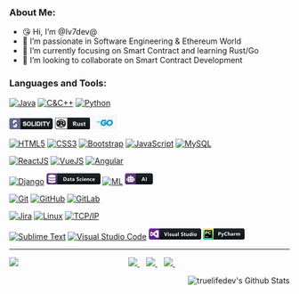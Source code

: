 ### About Me:
- 😘 Hi, I’m @Iv7dev@
- 👀 I’m passionate in Software Engineering & Ethereum World
- 💫 I’m currently focusing on Smart Contract and learning Rust/Go
- 💞️ I’m looking to collaborate on Smart Contract Development

### Languages and Tools:
[![Java](https://img.shields.io/badge/Java-orange?style=flat&logo=java&logoColor=white&link=https://github.com/truelifedev/)](https://github.com/truelifedev/)
[![C&C++](https://img.shields.io/badge/-C%20&%20C++-659ad2?style=flat&logo=c%2B%2B&logoColor=ffffff&link=https://github.com/truelifedev/)](https://github.com/truelifedev/)
[![Python](https://img.shields.io/badge/-Python-black?style=flat&logo=python&link=https://github.com/truelifedev/)](https://github.com/truelifedev/)

[![Solidity](https://github.com/truelifedev/truelifedev/blob/main/solidity.png)](https://github.com/truelifedev/)
[![Rust](https://github.com/truelifedev/truelifedev/blob/main/rust.png)](https://github.com/truelifedev/)
[![Go](https://github.com/truelifedev/truelifedev/blob/main/go.png)](https://github.com/truelifedev/)

[![HTML5](https://img.shields.io/badge/-HTML5-E34F26?style=flat&logo=html5&logoColor=white&link=https://github.com/truelifedev/)](https://github.com/Iv7soft/) 
[![CSS3](https://img.shields.io/badge/-CSS3-1572B6?style=flat&logo=css3&link=https://github.com/truelifedev/)](https://github.com/Iv7soft/) 
[![Bootstrap](https://img.shields.io/badge/-Bootstrap-563D7C?style=flat&logo=bootstrap&link=https://github.com/truelifedev/)](https://github.com/Iv7soft/)
[![JavaScript](https://img.shields.io/badge/-JavaScript-black?style=flat&logo=javascript&link=https://github.com/truelifedev/)](https://github.com/Iv7soft/)
[![MySQL](https://img.shields.io/badge/-MySQL-black?style=flat&logo=mysql&link=https://github.com/truelifedev/)](https://github.com/Iv7soft/)

[![ReactJS](https://img.shields.io/badge/-ReactJS-61DAFB?style=flat&logo=react&logoColor=white&link=https://github.com/Iv7soft/)](https://github.com/truelifedev/) 
[![VueJS](https://img.shields.io/badge/VueJS-41B883??style=flat&logo=vue.js&logoColor=white&link=https://github.com/Iv7soft/)](https://github.com/Iv7soft/) 
[![Angular](https://img.shields.io/badge/-Angular-DD0031?style=flat&logo=angular&logoColor=white&link=https://github.com/Iv7soft/)](https://github.com/truelifedev/) 

[![Django](https://img.shields.io/badge/-django-black?style=flat&logo=django)](https://github.com/Iv7soft/)
[![DataScience](https://github.com/SvenCelin/SvenCelin/blob/master/Badges/datascience.png)](https://github.com/Iv7soft/)
[![ML](https://img.shields.io/badge/-Machine%20Learning-102230?style=flat)](https://github.com/Iv7soft/)
[![AI](https://github.com/SvenCelin/SvenCelin/blob/master/Badges/ai.png)](https://github.com/Iv7soft/)

[![Git](https://img.shields.io/badge/-Git-black?style=flat&logo=git&link=https://github.com/truelifedev/)](https://github.com/Iv7soft/) 
[![GitHub](https://img.shields.io/badge/-GitHub-181717?style=flat&logo=github&link=https://github.com/truelifedev/)](https://github.com/Iv7soft/)
[![GitLab](https://img.shields.io/badge/-GitLab-FCA121?style=flat&logo=gitlab&link=https://github.com/truelifedev/)](https://github.com/Iv7soft/)

[![Jira](https://img.shields.io/badge/-Jira-222222?style=flat&logo=jira-software&logoColor=white&logoColor=0052CC)](https://github.com/Iv7soft/)
[![Linux](https://img.shields.io/badge/-Linux-222222?style=flat&logo=linux&logoColor=FCC624)](https://github.com/Iv7soft/)
[![TCP/IP](https://img.shields.io/badge/-TCP/IP-222222?style=flat&logo=cisco&logoColor=white)](https://github.com/Iv7soft/)

[![Sublime Text](http://img.shields.io/badge/-Sublime%20Text-3C4858?style=flat&logo=sublime-text)](https://github.com/Iv7soft/)
[![Visual Studio Code](https://img.shields.io/badge/-VSCode-444444?style=flat&logo=visual-studio-code&logoColor=007ACC)](https://github.com/Iv7soft/)
[![Visual Studio](https://github.com/SvenCelin/SvenCelin/blob/master/Badges/visualstudio.png)](https://github.com/Iv7soft/)
[![PyCharm](https://github.com/SvenCelin/SvenCelin/blob/master/Badges/pycharm.png)](https://github.com/Iv7soft/)

--- 
<img align="left" src="https://github-readme-stats.vercel.app/api/top-langs/?username=Iv7soft&theme=white" /> 
<p align="center">
<a href="https://t.me/iv7.dev" rel="nofollow">
  <img src="https://camo.githubusercontent.com/0ea1367897b9ee948089a0db824d57a30ce8a5413b59f80d2062b7efcd39ceb3/68747470733a2f2f696d672e736869656c64732e696f2f62616467652f74656c656772616d2d2532333030373742352e7376673f267374796c653d666f722d7468652d6261646765266c6f676f3d74656c656772616d266c6f676f436f6c6f723d7768697465" data-canonical-src="https://img.shields.io/badge/telegram-%230077B5.svg?&amp;style=for-the-badge&amp;logo=telegram&amp;logoColor=white" style="max-width:100%;">
</a>&nbsp;&nbsp;
<a href="https://www.linkedin.com/in/hiroshi-yoshida" rel="nofollow">
  <img src="https://camo.githubusercontent.com/a493f6833f99fb3c85788d6d9305e6b7a42b838e5ee5d138fd9a8214a7e77472/68747470733a2f2f696d672e736869656c64732e696f2f62616467652f6c696e6b6564696e2d2532333030373742352e7376673f267374796c653d666f722d7468652d6261646765266c6f676f3d6c696e6b6564696e266c6f676f436f6c6f723d7768697465" data-canonical-src="https://img.shields.io/badge/linkedin-%230077B5.svg?&amp;style=for-the-badge&amp;logo=linkedin&amp;logoColor=white" style="max-width:100%;">
</a>&nbsp;&nbsp;
<a href="mailto:iv7.software@gmail.com">
  <img src="https://camo.githubusercontent.com/44d159cb65c2e906ed744052efc1c933364dddc8f2735fe0782a5f60594ff22d/68747470733a2f2f696d672e736869656c64732e696f2f62616467652f656d61696c206d652d2532333144413146332e7376673f267374796c653d666f722d7468652d6261646765266c6f676f3d676d61696c266c6f676f436f6c6f723d7768697465" data-canonical-src="https://img.shields.io/badge/email me-%231DA1F3.svg?&amp;style=for-the-badge&amp;logo=gmail&amp;logoColor=white" style="max-width:100%;">
</a>&nbsp;&nbsp;
</p>


<img align="right" alt="truelifedev's Github Stats" src="https://github-readme-stats.vercel.app/api?username=Iv7soft&show_icons=true&hide_border=true" /><br />


[github]: https://github.com/Iv7soft/

<!---
Iv7soft/Iv7soft is a ✨ special ✨ repository because its `README.md` (this file) appears on your GitHub profile.
You can click the Preview link to take a look at your changes.
--->

